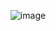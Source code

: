 <div align="center"> 

![image](https://github.com/7manwon/JavaScript-Projects/assets/170089826/60ee897b-a21d-410a-b084-36b3a6144fa2)

</div>

